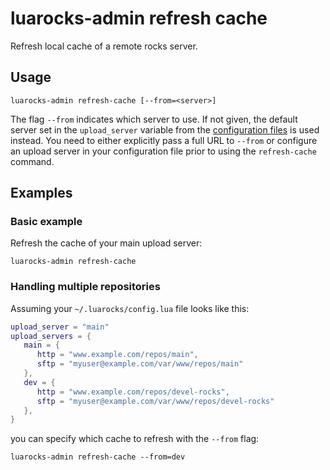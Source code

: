 # luarocks-admin refresh cache

Refresh local cache of a remote rocks server.

## Usage

`luarocks-admin refresh-cache [--from=<server>]`

The flag `--from` indicates which server to use. If not given, the default
server set in the `upload_server` variable from the [configuration
files](config_file_format.md) is used instead. You need to either explicitly
pass a full URL to `--from` or configure an upload server in your
configuration file prior to using the `refresh-cache` command.

## Examples

### Basic example

Refresh the cache of your main upload server:

```
luarocks-admin refresh-cache
```

### Handling multiple repositories

Assuming your `~/.luarocks/config.lua` file looks like this:

```lua
upload_server = "main"
upload_servers = {
   main = {
      http = "www.example.com/repos/main",
      sftp = "myuser@example.com/var/www/repos/main"
   },
   dev = {
      http = "www.example.com/repos/devel-rocks",
      sftp = "myuser@example.com/var/www/repos/devel-rocks"
   },
}
```

you can specify which cache to refresh with the `--from` flag:

```
luarocks-admin refresh-cache --from=dev
```
